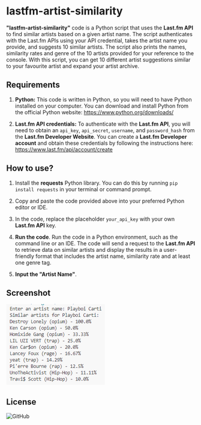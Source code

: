 # lastfm-artist-similarity


**"lastfm-artist-similarity"** code is a Python script that uses the **Last.fm API** to find similar artists based on a given artist name. The script authenticates with the Last.fm APIs using your API credential, takes the artist name you provide, and suggests 10 similar artists. The script also prints the names, similarity rates and genre of the 10 artists provided for your reference to the console. With this script, you can get 10 different artist suggestions similar to your favourite artist and expand your artist archive.



## Requirements


1. **Python:** This code is written in Python, so you will need to have Python installed on your computer. You can download and install Python from the official Python website: https://www.python.org/downloads/

2. **Last.fm API credentials:** To authenticate with the **Last.fm API**, you will need to obtain an `api_key`, `api_secret`, `username`, and `password_hash` from the **Last.fm Developer Website**. You can create a **Last.fm Developer account** and obtain these credentials by following the instructions here: https://www.last.fm/api/account/create



## How to use?


1. Install the **requests** Python library. You can do this by running `pip install requests` in your terminal or command prompt.

2. Copy and paste the code provided above into your preferred Python editor or IDE.

3. In the code, replace the placeholder `your_api_key` with your own **Last.fm API** key.

4. **Run the code**. Run the code in a Python environment, such as the command line or an IDE. The code will send a request to the **Last.fm API** to retrieve data on similar artists and display the results in a user-friendly format that includes the artist name, similarity rate and at least one genre tag.

5. **Input the "Artist Name"**.



## Screenshot

![Screenshot](https://github.com/Hamrion/lastfm-artist-similarity/blob/main/screenshot.png?raw=true)

## License


![GitHub](https://img.shields.io/github/license/Hamrion/lastfm-artist-similarity)
